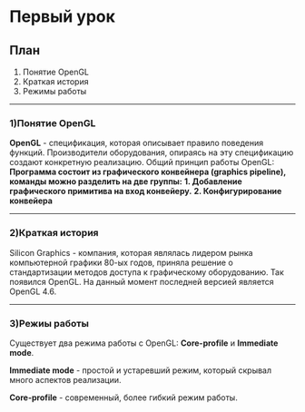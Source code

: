 # Первый урок
## План
1. Понятие OpenGL
2. Краткая история
3. Режимы работы

------------

### 1)Понятие OpenGL
**OpenGL** - спецификация, которая описывает правило поведения функций. Производители оборудования, опираясь на эту спецификацию создают конкретную реализацию.
Общий принцип работы OpenGL:
**Программа состоит из графического конвейнера  (graphics pipeline), команды можно разделить на две группы:**
**1. Добавление графического примитива на вход конвейеру.**
**2. Конфигурирование конвейера**

------------

### 2)Краткая история
Silicon Graphics - компания, которая являлась лидером рынка компьютерной графики 80-ых годов, приняла решение о стандартизации методов доступа к графическому оборудованию. Так появился OpenGL.
На данный момент последней версией является OpenGL 4.6.

------------

### 3)Режиы работы
Существует два режима работы с OpenGL: **Core-profile** и **Immediate mode**.

**Immediate mode** - простой и устаревший режим, который скрывал много аспектов реализации.

**Core-profile** - современный, более гибкий режим работы.